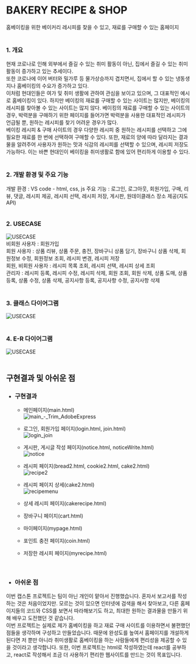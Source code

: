# BAKERY RECIPE & SHOP
홈베이킹을 위한 베이커리 레시피를 찾을 수 있고, 재료를 구매할 수 있는 홈페이지<br><br>

### 1. 개요<br>
현재 코로나로 인해 외부에서 즐길 수 있는 취미 활동이 아닌, 집에서 즐길 수 있는 취미 활동이 증가하고 있는 추세이다.<br>
또한 코로나에 이어 버터와 밀가루 등 물가상승까지 겹치면서, 집에서 할 수 있는 냉동생지나 홈베이킹의 수요가 증가하고 있다. <br>
이처럼 현대인들은 여가 및 취미 생활에 관하여 관심을 보이고 있으며, 그 대표적인 예시로 홈베이킹이 있다. 하지만 베이킹의 재료를 구매할 수 있는 사이트는 많지만, 베이킹의 레시피를 찾아볼 수 있는 사이트는 많지 않다. 베이킹의 재료를 구매할 수 있는 사이트의 경우, 박력분을 구매하기 위한 페이지를 들어가면 박력분을 사용한 대표적인 레시피가 언급될 뿐, 원하는 레시피를 찾기 어려운 경우가 많다.<br>
베이킹 레시피 & 구매 사이트의 경우 다양한 레시피 중 원하는 레시피를 선택하고 그에 필요한 재료를 한 번에 선택하여 구매할 수 있다. 또한, 재료의 양에 따라 달라지는 결과물을 알려주어 사용자가 원하는 맛과 식감의 레시피를 선택할 수 있으며, 레시피 저장도 가능하다. 이는 바쁜 현대인이 베이킹을 취미생활로 함에 있어 편리하게 이용할 수 있다. <br><br>

### 2. 개발 환경 및 주요 기능<br>
개발 환경 : VS code - html, css, js
주요 기능 : 로그인, 로그아웃, 회원가입, 구매, 리뷰, 댓글, 레시피 제공, 레시피 선택, 레시피 저장, 게시판, 원데이클래스 장소 제공(지도 API)<br><br>

### 2. USECASE<br>
![USECASE](https://user-images.githubusercontent.com/101718825/207908862-969ead92-20ec-4f0b-b504-7f7fe4f909d9.png)<br>
비회원 사용자 : 회원가입<br>
회원 사용자 : 상품 리뷰, 상품 주문, 충전, 장바구니 상품 담기, 장바구니 상품 삭제, 회원정보 수정, 회원정보 조회, 레시피 변경, 레시피 저장<br>
회원, 비회원 사용자 : 레시피 목록 조회, 레시피 선택, 레시피 상세 조회<br>
관리자 : 레시피 등록, 레시피 수정, 레시피 삭제, 회원 조회, 회원 삭제, 상품 도매, 상품 등록, 상품 수정, 상품 삭제, 공지사항 등록, 공지사항 수정, 공지사항 삭제<br><br>

### 3. 클래스 다이어그램<br>
![USECASE](https://user-images.githubusercontent.com/101718825/213232949-6bcc5444-3ba9-4d5f-bc0b-41dd64feafec.png)<br><br>

### 4. E-R 다이어그램<br>
![USECASE](https://user-images.githubusercontent.com/101718825/213233620-b2ea2a21-062c-49e2-bc35-756089bb91b5.png)<br><br>

## 구현결과 및 아쉬운 점
+ ### 구현결과<br>
  + 메인페이지(main.html)<br>
  ![main_-_Trim_AdobeExpress](https://user-images.githubusercontent.com/101718825/215677625-f3dd8a05-e98f-434f-b8ea-cd9deeb803ca.gif)<br>
  
  + 로그인, 회원가입 페이지(login.html, join.html)<br>
  ![login_join](https://user-images.githubusercontent.com/101718825/215683348-c47b301f-2f0a-485d-8a0b-1f0940e9193c.gif)<br>

  + 게시판, 게시글 작성 페이지(notice.html, noticeWrite.html)<br>
  ![notice](https://user-images.githubusercontent.com/101718825/215684311-95aa5899-b4f6-494e-875c-00c9768968f5.gif)<br>

  + 레시피 페이지(bread2.html, cookie2.html, cake2.html)<br>
  ![recipe2](https://user-images.githubusercontent.com/101718825/215688057-cac929f8-2b55-438e-86fd-b0aab85562b5.gif)<br>

  + 레시피 페이지 상세(cake2.html)<br>
  ![recipemenu](https://user-images.githubusercontent.com/101718825/215689190-bbc8f73c-dbff-46b7-a68b-f04c8d4b3c6b.gif)<br>

  + 상세 레시피 페이지(cakerecipe.html)<br>
  + 장바구니 페이지(cart.html)<br>
  + 마이페이지(mypage.html)<br>
  + 포인트 충전 페이지(coin.html)<br>
  + 저장한 레시피 페이지(myrecipe.html)<br>
<br><br>

+ ### 아쉬운 점<br>
 이번 캡스톤 프로젝트는 팀이 아닌 개인이 맡아서 진행했습니다. 혼자서 보고서를 작성하는 것은 처음이었지만. 모르는 것이 있으면 인터넷에 검색을 해서 찾아보고, 다른 홈페이지들의 코드와 CSS를 보면서 따라해보기도 하고, 최대한 원하는 결과물을 만들기 위해 배우고 도전했던 것 같습니다. <br>
 이번 프로젝트는 실제로 제가 홈베이킹을 하고 재료 구매 사이트를 이용하면서 불편했던 점들을 생각하며 구성하고 만들었습니다. 때문에 완성도를 높여서 홈페이지를 개설하게 된다면 저 뿐만 아니라 취미생활로 홈베이킹을 하는 사람들에게 편리성을 제공할 수 있을 것이라고 생각합니다. 또한, 이번 프로젝트는 html로 작성하였는데 react를 공부하고, react로 작성해서 조금 더 사용하기 편리한 웹사이트를 만드는 것이 목표입니다. <br><br>
